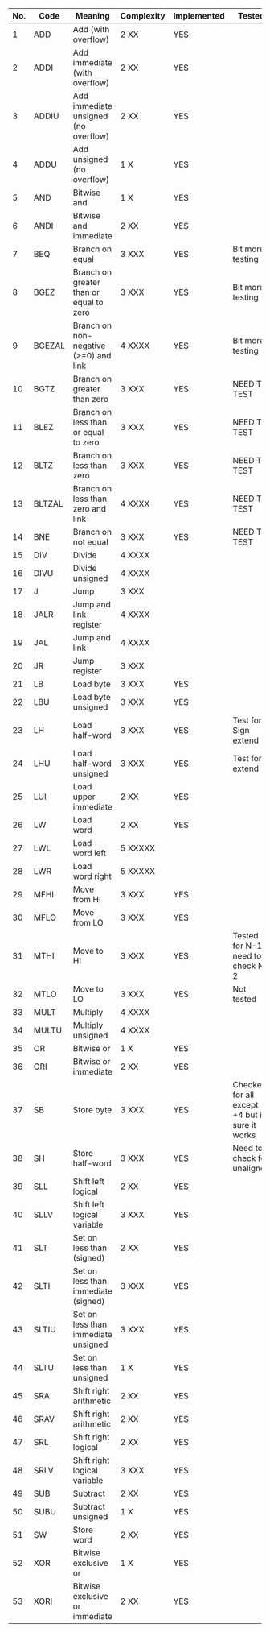 

No.|Code  |   Meaning                                 | Complexity  | Implemented  | Tested   | New Test
---|------|-------------------------------------------|-------------|--------------|----------|----------
1|ADD   |  Add (with overflow)                      | 2  XX       | YES             |         | YES
2|ADDI  |  Add immediate (with overflow)            | 2  XX       | YES  	||YES
3|ADDIU |  Add immediate unsigned (no overflow)     | 2  XX       | YES |	| YES
4|ADDU  |  Add unsigned (no overflow)               | 1  X        | YES | | YES
5|AND   |  Bitwise and                              | 1  X        | YES | | YES
6|ANDI  |  Bitwise and immediate                    | 2  XX       | YES | | YES
7|BEQ   |  Branch on equal                          | 3  XXX      | YES | Bit more testing | UPDATED BEEQ
8|BGEZ  |  Branch on greater than or equal to zero  | 3  XXX      | YES | Bit more testing | YES
9|BGEZAL|  Branch on non-negative (>=0) and link    | 4  XXXX     | YES | Bit more testing | YES
10|BGTZ  |  Branch on greater than zero              | 3  XXX      | YES | NEED TO TEST | YES
11|BLEZ  |  Branch on less than or equal to zero     | 3  XXX      | YES | NEED TO TEST | YES
12|BLTZ  |  Branch on less than zero                 | 3  XXX      | YES | NEED TO TEST | YES
13|BLTZAL|  Branch on less than zero and link        | 4  XXXX     | YES | NEED TO TEST
14|BNE   |  Branch on not equal                      | 3  XXX      | YES | NEED TO TEST
15|DIV   |  Divide                                   | 4  XXXX     |     |
16|DIVU  |  Divide unsigned                          | 4  XXXX     |     |
17|J     |  Jump                                     | 3  XXX      |     |
18|JALR  |  Jump and link register                   | 4  XXXX     |     |
19|JAL   |  Jump and link                            | 4  XXXX     |     |
20|JR    |  Jump register                            | 3  XXX      |     |
21|LB    |  Load byte                                | 3  XXX      | YES | 
22|LBU   |  Load byte unsigned                       | 3  XXX      | YES    | 
23|LH    |  Load half-word                           | 3  XXX      | YES    | Test for Sign extend
24|LHU   |  Load half-word unsigned                  | 3  XXX      | YES    | Test for 0 extend
25|LUI   |  Load upper immediate                     | 2  XX       | YES    |
26|LW    |  Load word                                | 2  XX       | YES
27|LWL   |  Load word left                           | 5  XXXXX    |
28|LWR   |  Load word right                          | 5  XXXXX    |
29|MFHI  |  Move from HI                             | 3  XXX      | YES
30|MFLO  |  Move from LO                             | 3  XXX      | YES
31|MTHI  |  Move to HI                               | 3  XXX      | YES | Tested for N-1, need to check N-2
32|MTLO  |  Move to LO                               | 3  XXX      | YES | Not tested
33|MULT  |  Multiply                                 | 4  XXXX     |
34|MULTU |  Multiply unsigned                        | 4  XXXX     |
35|OR    |  Bitwise or                               | 1  X        | YES
36|ORI   |  Bitwise or immediate                     | 2  XX       | YES
37|SB    |  Store byte                               | 3  XXX      | YES | Checked for all except +4 but im sure it works
38|SH    |  Store half-word                          | 3  XXX      | YES | Need to check for unaligned
39|SLL   |  Shift left logical                       | 2  XX       | YES
40|SLLV  |  Shift left logical variable              | 3  XXX      | YES
41|SLT   |  Set on less than (signed)                | 2  XX       | YES
42|SLTI  |  Set on less than immediate (signed)      | 3  XXX      | YES
43|SLTIU |  Set on less than immediate unsigned      | 3  XXX      | YES
44|SLTU  |  Set on less than unsigned                | 1  X        | YES
45|SRA   |  Shift right arithmetic                   | 2  XX       | YES
46|SRAV  |  Shift right arithmetic                   | 2  XX       | YES
47|SRL   |  Shift right logical                      | 2  XX       | YES
48|SRLV  |  Shift right logical variable             | 3  XXX      | YES
49|SUB   |  Subtract                                 | 2  XX       | YES
50|SUBU  |  Subtract unsigned                        | 1  X        | YES
51|SW    |  Store word                               | 2  XX       | YES
52|XOR   |  Bitwise exclusive or                     | 1  X        | YES
53|XORI  |  Bitwise exclusive or immediate           | 2  XX       | YES
